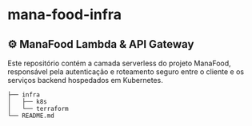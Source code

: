 # mana-food-infra

## ⚙️ ManaFood Lambda & API Gateway

Este repositório contém a camada serverless do projeto ManaFood, responsável pela autenticação e roteamento seguro entre o cliente e os serviços backend hospedados em Kubernetes.

```
├── infra
│   ├── k8s
│   └── terraform
└── README.md
```
